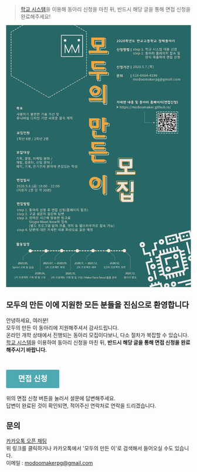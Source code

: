 > [학교 시스템](https://classroom.google.com/)을 이용해 동아리 신청을 마친 뒤, 반드시 해당 글을 통해 면접 신청을 완료해주세요!

<!-- more -->

![1](https://github.com/ModooMaker/ModooMaker.github.io/blob/master/_posts/introimg/4.png?raw=true)

모두의 만든 이에 지원한 모든 분들을 진심으로 환영합니다
-------------------------------------------------------

안녕하세요, 여러분!  
모두의 만든 이 동아리에 지원해주셔서 감사드립니다.  
온라인 개학 상태에서 진행되는 동아리 모집이다보니, 다소 절차가 복잡할 수 있습니다.  
[학교 시스템](https://classroom.google.com/)을 이용하여 동아리 신청을 마친 뒤, **반드시 해당 글을 통해 면접 신청을 완료해주시기 바랍니다.**

<br>

<a class="typeform-share button" href="https://junyeollee.typeform.com/to/WoczAp" data-mode="popup" style="display:inline-block;text-decoration:none;background-color:#4FA9B3;color:white;cursor:pointer;font-family:Helvetica,Arial,sans-serif;font-size:20px;line-height:50px;text-align:center;margin:0;height:50px;padding:0px 33px;border-radius:2px;max-width:100%;white-space:nowrap;overflow:hidden;text-overflow:ellipsis;font-weight:bold;-webkit-font-smoothing:antialiased;-moz-osx-font-smoothing:grayscale;" target="_blank">면접 신청 </a> <script> (function() { var qs,js,q,s,d=document, gi=d.getElementById, ce=d.createElement, gt=d.getElementsByTagName, id="typef_orm_share", b="https://embed.typeform.com/"; if(!gi.call(d,id)){ js=ce.call(d,"script"); js.id=id; js.src=b+"embed.js"; q=gt.call(d,"script")[0]; q.parentNode.insertBefore(js,q) } })() </script>

위의 면접 신청 버튼을 눌러서 설문에 답변해주세요.  
답변이 완료된 것이 확인되면, 적어주신 연락처로 연락을 드리겠습니다.

문의
----

[카카오톡 오픈 채팅](https://open.kakao.com/o/sziX2mac)  
위 링크를 클릭하거나 카카오톡에서 '모두의 만든 이'로 검색해서 들어오실 수도 있습니다.  
이메일 : modoomakerpg@gmail.com

